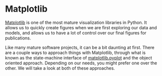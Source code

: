 # Matplotlib

[Matplotlib][1] is one of the most mature visualization libraries
in Python. It allows us to quickly create figures when we are
first exploring our data and models, and allows us to have a
lot of control over our final figures for publications.

Like many mature software projects, it can be a bit daunting 
at first. There are a couple ways to approach things with 
Matplotlib, through what is known as the state-machine interface
of [matplotlib.pyplot][2] and the object oriented approach. Depending 
on our needs, you might prefer one over the other. We will take 
a look at both of these approaches. 


[comment]: References

[1]: https://matplotlib.org/
[2]: https://matplotlib.org/3.1.1/api/_as_gen/matplotlib.pyplot.html#module-matplotlib.pyplot
